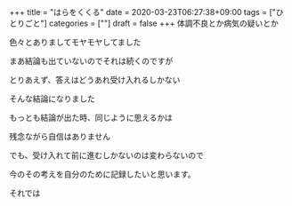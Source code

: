 +++
title = "はらをくくる"
date = 2020-03-23T06:27:38+09:00
tags = ["ひとりごと"]
categories = [""]
draft = false
+++
体調不良とか病気の疑いとか

色々とありましてモヤモヤしてました

まあ結論も出ていないのでそれは続くのですが

とりあえず、答えはどうあれ受け入れるしかない

そんな結論になりました

もっとも結論が出た時、同じように思えるかは

残念ながら自信はありません

でも、受け入れて前に進むしかないのは変わらないので

今のその考えを自分のために記録したいと思います。

それでは
